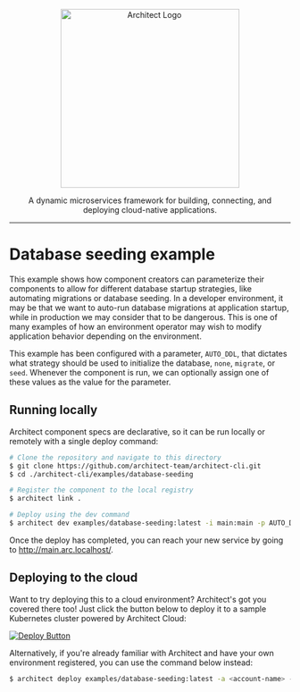 <p align="center">
  <a href="//architect.io" target="blank"><img src="https://www.architect.io/wp-content/uploads/2022/03/logo.svg" width="320" alt="Architect Logo" /></a>
</p>

<p align="center">
  A dynamic microservices framework for building, connecting, and deploying cloud-native applications.
</p>

---

# Database seeding example

This example shows how component creators can parameterize their components to allow for different database startup strategies, like automating migrations or database seeding. In a developer environment, it may be that we want to auto-run database migrations at application startup, while in production we may consider that to be dangerous. This is one of many examples of how an environment operator may wish to modify application behavior depending on the environment.

This example has been configured with a parameter, `AUTO_DDL`, that dictates what strategy should be used to initialize the database, `none`, `migrate`, or `seed`. Whenever the component is run, we can optionally assign one of these values as the value for the parameter.

## Running locally

Architect component specs are declarative, so it can be run locally or remotely with a single deploy command:

```sh
# Clone the repository and navigate to this directory
$ git clone https://github.com/architect-team/architect-cli.git
$ cd ./architect-cli/examples/database-seeding

# Register the component to the local registry
$ architect link .

# Deploy using the dev command
$ architect dev examples/database-seeding:latest -i main:main -p AUTO_DDL=migrate
```

Once the deploy has completed, you can reach your new service by going to http://main.arc.localhost/.

## Deploying to the cloud

Want to try deploying this to a cloud environment? Architect's got you covered there too! Just click the button below to deploy it to a sample Kubernetes cluster powered by Architect Cloud:

[![Deploy Button](https://www.architect.io/deploy-button.svg)](https://cloud.architect.io/examples/components/database-seeding/deploy?tag=latest&interface=main%3Amain&parameter=AUTO_DDL%3Dmigrate)

Alternatively, if you're already familiar with Architect and have your own environment registered, you can use the command below instead:

```sh
$ architect deploy examples/database-seeding:latest -a <account-name> -e <environment-name> -i main:main -p AUTO_DDL=migrate
```
